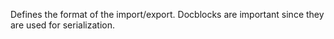 Defines the format of the import/export. Docblocks are important since they
are used for serialization.